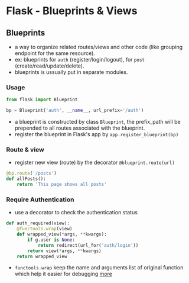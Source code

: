 # Flask - Blueprints & Views

## Blueprints
- a way to organize related routes/views and other code (like grouping endpoint for the same resource).
- ex: blueprints for `auth` (register/login/logout), for `post` (create/read/update/delete).
- blueprints is ussually put in separate modules.

### Usage
```python
from flask import Blueprint

bp = Blueprint('auth', __name__, url_prefix='/auth')
```
- a blueprint is constructed by class `Blueprint`, the prefix_path will be prepended to all routes associated with the blueprint.
- register the blueprint in Flask's app by `app.register_blueprint(bp)`

### Route & view
- register new view (route) by the decorator `@blueprint.route(url)`
```python
@bp.route('/posts')
def allPosts():
    return 'This page shows all posts'

```
### Require Authentication
- use a decorator to check the authentication status
```python
def auth_required(view):
    @functools.wrap(view)
    def wrapped_view(*args, **kwargs):
        if g.user is None:
            return redirect(url_for('auth/login'))
        return view(*args, **kwargs)
    return wrapped_view
```
- `functools.wrap` keep the name and arguments list of original function which help it easier for debugging [more](https://stackoverflow.com/questions/308999/what-does-functools-wraps-do) 
